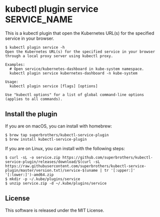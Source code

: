 # kubectl plugin service SERVICE_NAME

This is a kubectl plugin that open the Kubernetes URL(s) for the specified service in your browser.

```
$ kubectl plugin service -h
Open the Kubernetes URL(s) for the specified service in your browser through a local proxy server using kubectl proxy.

Examples:
  # Open service/kubernetes-dashboard in kube-system namespace.
  kubectl plugin service kubernetes-dashboard -n kube-system

Usage:
  kubectl plugin service [flags] [options]

Use "kubectl options" for a list of global command-line options (applies to all commands).
```

## Install the plugin

If you are on macOS, you can install with homebrew:
```
$ brew tap superbrothers/kubectl-service-plugin
$ brew install kubectl-service-plugin
```

If you are on Linux, you can install with the following steps:
```
$ curl -sL -o service.zip https://github.com/superbrothers/kubectl-service-plugin/releases/download/$(curl -sL https://raw.githubusercontent.com/superbrothers/kubectl-service-plugin/master/version.txt)/service-$(uname | tr '[:upper:]' '[:lower:]')-amd64.zip
$ mkdir -p ~/.kube/plugins/service
$ unzip service.zip -d ~/.kube/plugins/service
```
## License

This software is released under the MIT License.
